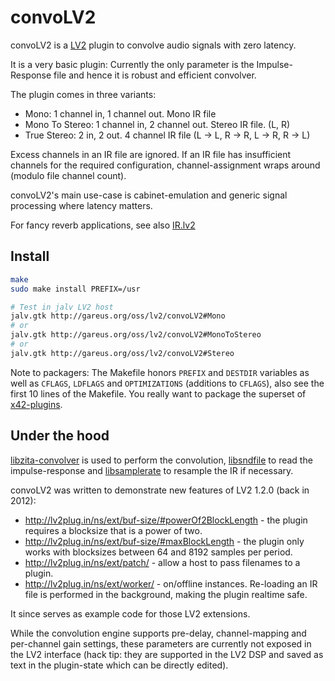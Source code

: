 convoLV2
========

convoLV2 is a [LV2](http://lv2plug.in) plugin to convolve audio signals with
zero latency.

It is a very basic plugin: Currently the only parameter is the Impulse-Response file
and hence it is robust and efficient convolver.


The plugin comes in three variants:
*   Mono:  1 channel in, 1 channel out. Mono IR file
*   Mono To Stereo:  1 channel in, 2 channel out. Stereo IR file. (L, R)
*   True Stereo: 2 in, 2 out.  4 channel IR file (L -> L, R -> R, L -> R, R -> L)

Excess channels in an IR file are ignored. If an IR file has insufficient channels
for the required configuration, channel-assignment wraps around (modulo file channel count).

convoLV2's main use-case is cabinet-emulation and generic signal processing where latency matters.

For fancy reverb applications, see also [IR.lv2](https://tomszilagyi.github.io/plugins/ir.lv2/)

Install
-------

```bash
make
sudo make install PREFIX=/usr

# Test in jalv LV2 host
jalv.gtk http://gareus.org/oss/lv2/convoLV2#Mono
# or
jalv.gtk http://gareus.org/oss/lv2/convoLV2#MonoToStereo
# or
jalv.gtk http://gareus.org/oss/lv2/convoLV2#Stereo
```


Note to packagers: The Makefile honors `PREFIX` and `DESTDIR` variables as well
as `CFLAGS`, `LDFLAGS` and `OPTIMIZATIONS` (additions to `CFLAGS`), also
see the first 10 lines of the Makefile.
You really want to package the superset of [x42-plugins](https://github.com/x42/x42-plugins).


Under the hood
--------------

[libzita-convolver](http://kokkinizita.linuxaudio.org/linuxaudio/downloads/) is used to
perform the convolution, [libsndfile](http://www.mega-nerd.com/libsndfile/) to read
the impulse-response and [libsamplerate](http://www.mega-nerd.com/SRC/) to resample
the IR if necessary.

convoLV2 was written to demonstrate new features of LV2 1.2.0 (back in 2012):

*   http://lv2plug.in/ns/ext/buf-size/#powerOf2BlockLength - the plugin requires a blocksize that is a power of two.
*   http://lv2plug.in/ns/ext/buf-size/#maxBlockLength - the plugin only works with blocksizes between 64 and 8192 samples per period.
*   http://lv2plug.in/ns/ext/patch/ - allow a host to pass filenames to a plugin.
*   http://lv2plug.in/ns/ext/worker/ - on/offline instances. Re-loading an IR file is performed in the background, making the plugin realtime safe.

It since serves as example code for those LV2 extensions.


While the convolution engine supports pre-delay, channel-mapping and per-channel gain settings, these parameters
are currently not exposed in the LV2 interface (hack tip: they are supported in the LV2 DSP and saved as
text in the plugin-state which can be directly edited).
